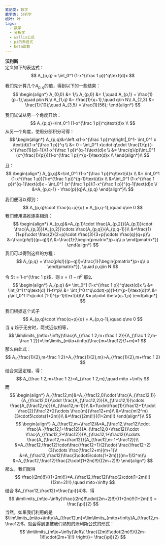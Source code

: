 ```yaml
---
笔记类: 数学
数学类: 分析学
根叶: 叶
tags:
  - 数学
  - 分析学
  - wallis公式
  - pi的渐进式
  - beta函数
---
```


**沃利斯**
<br>
定义如下的表达式：
$$
A_{p,q} = \int_0^1 (1-x^{\frac 1 p})^q\text{d}x  
$$

我们先计算几个$A_{p,q}$的值，得到以下的一些结果：
$$
\begin{align*}
    A_{0,0} &= 1;\\
    A_{p,0} &= 1,\quad
    A_{p,1} = \frac{1}{p+1},\quad p\in N;\\
    A_{1,q} &= \frac{1}{q+1},\quad q\in N\\
    A_{2,3} &= \frac{1}{10};\quad
    A_{3,5} = \frac{1}{56};  
\end{align*}
$$

我们试试从另一个角度开始：
$$
A_{p,q}=\int_0^1 (1-x^{\frac 1 p})^q\text{d}x  \\
$$
从另一个角度，使用分部积分可得：
$$
\begin{align*}
  A_{p,q}&=\left.x(1-x^{\frac 1 p})^q\right|_0^1- \int_0^1 x \text{d}(1-x^{\frac 1 p})^q  \\  
  &= 0 - \int_0^1 x\cdot q\cdot \frac{1}{p}(-x^{\frac{1}{p}-1})(1-x^{\frac 1 p})^{q-1}\text{d}x \\
  &= \frac{q}{p}\int_0^1  (x^{\frac{1}{p}})(1-x^{\frac 1 p})^{q-1}\text{d}x \\
\end{align*}\\
$$

且：
$$
\begin{align*}
    A_{p,q}&=\int_0^1 (1-x^{\frac 1 p})^q\text{d}x \\
    &= \int_0^1 (1-x^{\frac 1 p})(1-x^{\frac 1 p})^{q-1}\text{d}x \\
    &=\int_0^1 (1-x^{\frac 1 p})^{q-1}\text{d}x - \int_0^1 (x^{\frac 1 p})(1-x^{\frac 1 p})^{q-1}\text{d}x \\
    &=A_{p,q-1} - \frac{p}{q}A_{p,q}
\end{align*}\\
$$


我们便可以得到：
$$
A_{p,q}\cdot \frac{q+p}{q} = A_{p,q-1},\quad q\ne 0
$$
我们使用递推连乘相消：
$$
\begin{align*}
    A_{p,q}&=A_{p,1}\cdot \frac{A_{p,2}}{A_{p,1}}\cdot \frac{A_{p,3}}{A_{p,2}}\cdots \frac{A_{p,q}}{A_{p,q-1}}\\
    &=\frac{1}{1+p}\cdot \frac{2}{2+p}\cdot \frac{3}{3+p}\cdots \frac{q}{q+p}\\
    &=\frac{p!q!}{(p+q)!}\\
    &=\frac{1}{\begin{pmatrix*}p+q\\ p \end{pmatrix*}}
\end{align*}
$$
我们可以得到这样的方程：
$$
A_{p,q} = \frac{p!q!}{(p+q)!}=\frac{1}{\begin{pmatrix*}p+q\\ p \end{pmatrix*}}, \quad p,q\in N
$$

令 $t = 1-x^{\frac 1 p}$，则 $x = (1-t)^{p}$
那么
$$
\begin{align*}
    A_{p,q} &= \int_0^1 (1-x^{\frac 1 p})^q\text{d}x \\
            &= \int_0^1 t^q\text{d} (1-t)^p\\
            &= \int_1^0 t^q\cdot(-p)(1-t)^{p-1}\text{d}t\\
            &= p\int_0^1 t^q\cdot (1-t)^{p-1}\text{d}t\\
            &= p\cdot \beta(q+1,p)
\end{align*}
$$



我们根据这个式子
$$
A_{p,q}\cdot \frac{q+p}{q} = A_{p,q-1},\quad q\ne 0
$$
当 $q$ 趋于无穷时，两式近似相等，
$$
\lim\limits_{m\to+\infty}\frac{A_{\frac 1 2,m+\frac 1 2}}{A_{\frac 1 2,m-\frac 1 2}}=\lim\limits_{m\to+\infty}\frac{m+\frac12}{1+m}=1
$$
那么由此式：
$$
A_{\frac{1}{2},m-\frac 1 2}>A_{\frac{1}{2},m}>A_{\frac{1}{2},m+\frac 1 2}
$$
结合夹逼定理，得：
$$
A_{\frac 1 2,m+\frac 1 2}=A_{\frac 1 2,m},\quad m\to +\infty
$$
而
$$
\begin{align*}
    A_{\frac12,m}&=A_{\frac12,0}\cdot \frac{A_{\frac12,1}}{A_{\frac12,0}}\cdot \frac{A_{\frac12,2}}{A_{\frac12,1}}\cdots \frac{A_{\frac12,m}}{A_{\frac12,m-1}}\\
    &=1\cdot\frac{1}{\frac12+1}\cdot \frac{2}{\frac12+2}\cdots \frac{m}{\frac12+m}\\
    &=\frac{m!2^m}{3\cdot5\cdots(1+2m)}\\
    &=\frac{(2m)!!}{(1+2m)!!}
\end{align*}\\
$$
$$
\begin{align*}
    A_{\frac12,m+\frac12}&=A_{\frac12,\frac12}\cdot \frac{A_{\frac12,1+\frac12}}{A_{\frac12,0+\frac12}}\cdot \frac{A_{\frac12,2+\frac12}}{A_{\frac12,1+\frac12}}\cdots \frac{A_{\frac12,m+\frac12}}{A_{\frac12,m-1+\frac12}}\\
    &=A_{\frac12,\frac12}\cdot\frac{\frac12+1}{2}\cdot \frac{\frac12+2}{3}\cdots \frac{\frac12+m}{m+1}\\
    &=A_{\frac12,\frac12}\frac{3\cdot5\cdots(1+2m)}{(m+1)!2^m}\\
    &=A_{\frac12,\frac12}\frac{2\cdot(1+2m)!!}{(2m+2)!!}
\end{align*}
$$
那么，我们就得
$$
\frac{(2m)!!}{(1+2m)!!}=A_{\frac12,\frac12}\frac{2\cdot(1+2m)!!}{(2m+2)!!},\quad m\to+\infty
$$
结合 $A_{\frac12,\frac12}=\frac{\pi}{4}$，得
$$
\lim\limits_{m\to+\infty}\frac{(2m)!!\cdot(2m+2)!!}{(1+2m)!!(1+2m)!!} = \frac{\pi}{2}
$$
当然，如果我们利用的是 $\lim\limits_{m\to+\infty}A_{\frac12,m}=\lim\limits_{m\to+\infty}A_{\frac12,m-\frac12}$，就会得到更被我们熟知的沃利斯公式的形式：
$$
\lim\limits_{m\to+\infty}\left\{
    \frac{(2m)!!\cdot(2m)!!}{(2m-1)!!\cdot(2m+1)!!}
 \right\}= \frac{\pi}{2}
$$


